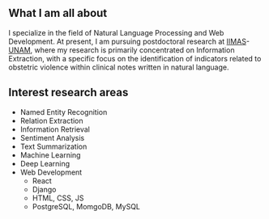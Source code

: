 ## What I am all about
I specialize in the field of Natural Language Processing and Web Development. At present, I am pursuing postdoctoral research at [IIMAS](https://www.iimas.unam.mx/)-[UNAM](https://www.unam.mx/), where my research is primarily concentrated on Information Extraction, with a specific focus on the identification of indicators related to obstetric violence within clinical notes written in natural language.

## Interest research areas

* Named Entity Recognition
* Relation Extraction
* Information Retrieval
* Sentiment Analysis
* Text Summarization
* Machine Learning
* Deep Learning
* Web Development
  * React
  * Django
  * HTML, CSS, JS
  * PostgreSQL, MomgoDB, MySQL 

